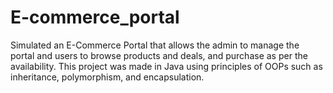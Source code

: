 # E-commerce_portal
Simulated an E-Commerce Portal that allows the admin to manage the portal and users to browse products and deals, and purchase as per the availability. This project was made in Java using principles of OOPs such as inheritance, polymorphism, and encapsulation.
